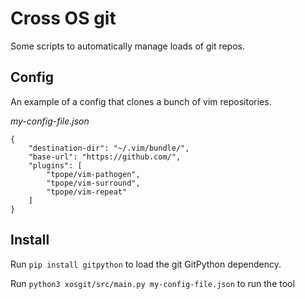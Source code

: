 Cross OS git
=============
Some scripts to automatically manage loads of git repos.

Config
-------
An example of a config that clones a bunch of vim repositories.

_my-config-file.json_
```
{
    "destination-dir": "~/.vim/bundle/",
    "base-url": "https://github.com/",
    "plugins": [
        "tpope/vim-pathogen",
        "tpope/vim-surround",
        "tpope/vim-repeat"
    ]
}
```

Install
--------
Run `pip install gitpython` to load the git GitPython dependency.

Run `python3 xosgit/src/main.py my-config-file.json` to run the tool
